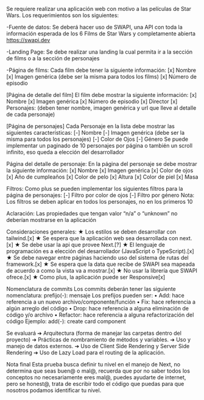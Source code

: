 Se requiere realizar una aplicación web con motivo a las películas de Star Wars.
Los requerimientos son los siguientes:

-Fuente de datos:
Se deberá hacer uso de SWAPI, una API con toda la información esperada de los 6 Films
de Star Wars y completamente abierta https://swapi.dev

-Landing Page:
Se debe realizar una landing la cual permita ir a la sección de films o a la sección de
personajes

-Página de films:
Cada film debe tener la siguiente información:
[x] Nombre
[x] Imagen genérica (debe ser la misma para todos los films)
[x] Número de episodio

[Página de detalle del film] 
El film debe mostrar la siguiente información:
[x] Nombre
[x] Imagen genérica
[x] Número de episodio
[x] Director
[x] Personajes: (deben tener nombre, imagen genérica y url que lleve al detalle de cada personaje)

[Página de personajes]
Cada Personaje en la lista debe mostrar las siguientes características:
[-] Nombre
[-] Imagen genérica (debe ser la misma para todos los personajes)
[-] Color de Ojos
[-] Género
Se puede implementar un paginado de 10 personajes por página o también un scroll
infinito, eso queda a elección del desarrollador

Página del detalle de personaje:
En la página del personaje se debe mostrar la siguiente información:
[x] Nombre
[x] Imagen genérica
[x] Color de ojos
[x] Año de cumpleaños
[x] Color de pelo
[x] Altura
[x] Color de piel
[x] Masa

Filtros:
Como plus se pueden implementar los siguientes filtros para la página de personajes:
[-] Filtro por color de ojos
[-] Filtro por género
Nota: Los filtros se deben aplicar en todos los personajes, no en los primeros 10


Aclaración:
Las propiedades que tengan valor “n/a” o “unknown” no deberían mostrarse en la
aplicación

Consideraciones generales:
★ Los estilos se deben desarrollar con tailwind.[x]
★ Se espera que la aplicación web sea desarrollada con next.[x]
★ Se debe usar la api que provee Next.[?]
★ El lenguaje de programación es a elección del desarrollador (JavaScript o
TypeScript).[x]
★ Se debe navegar entre páginas haciendo uso del sistema de rutas del framework.[x]
★ Se espera que la data que recibe de SWAPI sea mapeada de acuerdo a como la vista va a mostrar.[x]
★ No usar la librería que SWAPI ofrece.[x]
★ Como plus, la aplicación puede ser Responsive[x]

Nomenclatura de commits
Los commits deberán tener las siguiente nomenclatura:
prefijo(-): mensaje
Los prefijos pueden ser:
    • Add: hace referencia a un nuevo archivo/componente/función
    • Fix: hace referencia a algún arreglo del código
    • Drop: hace referencia a alguna eliminación de código y/o archivo
    • Refactor: hace referencia a alguna refactorización del código
Ejemplo: add(-): create card component

Se evaluará
    ➔ Arquitectura (forma de manejar las carpetas dentro del proyecto)
    ➔ Prácticas de nombramiento de métodos y variables.
    ➔ Uso y manejo de datos externos.
    ➔ Uso de Client Side Rendering y Server Side Rendering
    ➔ Uso de Lazy Load para el routing de la aplicación.

Nota final
Esta prueba busca definir tu nivel en el manejo de Next, no determina que seas buen@ o
mal@, recuerda que por no saber todos los conceptos no necesariamente eres mal@,
puedes ayudarte de internet, pero se honest@, trata de escribir todo el código que puedas
para que nosotros podamos identificar tu nivel.